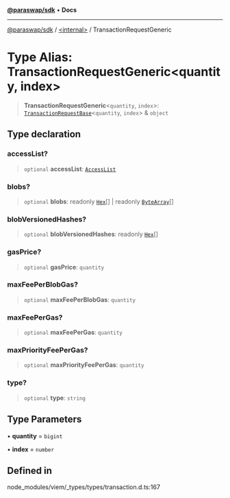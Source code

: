 [**@paraswap/sdk**](../../README.md) • **Docs**

***

[@paraswap/sdk](../../globals.md) / [\<internal\>](../README.md) / TransactionRequestGeneric

# Type Alias: TransactionRequestGeneric\<quantity, index\>

> **TransactionRequestGeneric**\<`quantity`, `index`\>: [`TransactionRequestBase`](TransactionRequestBase.md)\<`quantity`, `index`\> & `object`

## Type declaration

### accessList?

> `optional` **accessList**: [`AccessList`](AccessList.md)

### blobs?

> `optional` **blobs**: readonly [`Hex`](Hex.md)[] \| readonly [`ByteArray`](ByteArray.md)[]

### blobVersionedHashes?

> `optional` **blobVersionedHashes**: readonly [`Hex`](Hex.md)[]

### gasPrice?

> `optional` **gasPrice**: `quantity`

### maxFeePerBlobGas?

> `optional` **maxFeePerBlobGas**: `quantity`

### maxFeePerGas?

> `optional` **maxFeePerGas**: `quantity`

### maxPriorityFeePerGas?

> `optional` **maxPriorityFeePerGas**: `quantity`

### type?

> `optional` **type**: `string`

## Type Parameters

• **quantity** = `bigint`

• **index** = `number`

## Defined in

node\_modules/viem/\_types/types/transaction.d.ts:167
